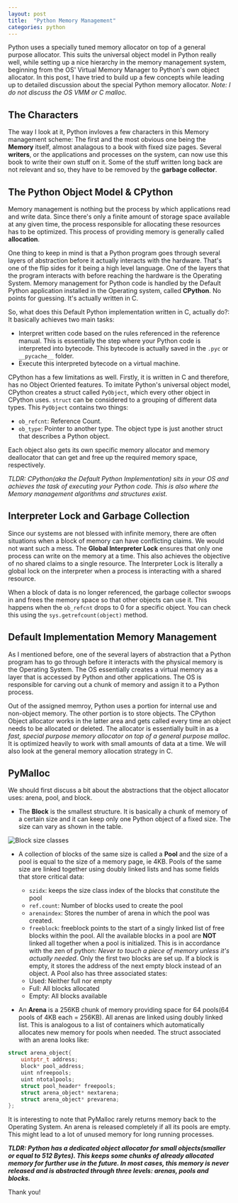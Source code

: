 ```yaml
---
layout: post
title:  "Python Memory Management"
categories: python
---
```


Python uses a specially tuned memory allocator on top of a general purpose allocator. This suits the universal object model in Python really well, while setting up a nice hierarchy in the memory management system, beginning from the OS' Virtual Memory Manager to Python's own object allocator. In this post, I have tried to build up a few concepts while leading up to detailed discussion about the special Python memory allocator. *Note: I do not discuss the OS VMM or C malloc.* 

## The Characters 
The way I look at it, Python invloves a few characters in this Memory management scheme: The first and the most obvious one being the **Memory** itself, almost analagous to a book with fixed size pages. Several **writers**, or the applications and processes on the system, can now use this book to write their own stuff on it. Some of the stuff written long back are not relevant and so, they have to be removed by the **garbage collector**.


## The Python Object Model & CPython 

Memory management is nothing but the process by which applications read and write data. Since there's only a finite amount of storage space available at any given time, the process responsible for allocating these resources has to be optimized. This process of providing memory is generally called **allocation**.

One thing to keep in mind is that a Python program goes through several layers of abstraction before it actually interacts with the hardware. That's one of the flip sides for it being a high level language. One of the layers that the program interacts with before reaching the hardware is the Operating System. Memory management for Python code is handled by the Default Python application installed in the Operating system, called **CPython**. No points for guessing. It's actually written in C. 

So, what does this Default Python implementation written in C, actually do?: It basically achieves two main tasks:

- Interpret written code based on the rules referenced in the reference manual. This is essentially the step where your Python code is interpreted into bytecode. This bytecode is actually saved in the ```.pyc``` or ```__pycache__``` folder. 
- Execute this interpreted bytecode on a virtual machine.

CPython has a few limitations as well. Firstly, it is written in C and therefore, has no Object Oriented features. To imitate Python's universal object model, CPython creates a struct called ```PyObject```, which every other object in CPython uses. ```struct``` can be considered to a grouping of different data types. This ```PyObject``` contains two things:
- ```ob_refcnt```: Reference Count.
- ```ob_type```: Pointer to another type. The object type is just another struct that describes a Python object.

Each object also gets its own specific memory allocator and memory deallocator that can get and free up the required memory space, respectively. 

*TLDR: CPython(aka the Default Python Implementation) sits in your OS and achieves the task of executing your Python code. This is also where the Memory management algorithms and structures exist.*


## Interpreter Lock and Garbage Collection

Since our systems are not blessed with infinite memory, there are often situations when a block of memory can have conflicting claims. We would not want such a mess. The **Global Interpreter Lock** ensures that only one process can write on the memory at a time. This also achieves the objective of no shared claims to a single resource. The Interpreter Lock is literally a global lock on the interpreter when a process is interacting with a shared resource. 

When a block of data is no longer referenced, the garbage collector swoops in and frees the memory space so that other objects can use it. This happens when the ```ob_refcnt``` drops to 0 for a specific object. You can check this using the ```sys.getrefcount(object)``` method. 


## Default Implementation Memory Management

As I mentioned before, one of the several layers of abstraction that a Python program has to go through before it interacts with the physical memory is the Operating System. The OS essentially creates a virtual memory as a layer that is accessed by Python and other applications. The OS is responsible for carving out a chunk of memory and assign it to a Python process.

Out of the assigned memroy, Python uses a portion for internal use and non-object memory. The other portion is to store objects. The CPython Object allocator works in the latter area and gets called every time an object needs to be allocated or deleted. The allocator is essentially built in as a *fast, special purpose memory allocator on top of a general purpose malloc*. It is optimized heavily to work with small amounts of data at a time. We will also look at the general memory allocation strategy in C. 

## PyMalloc

We should first discuss a bit about the abstractions that the object allocator uses: arena, pool, and block. 

- The **Block** is the smallest structure. It is basically a chunk of memory of a certain size and it can keep only one Python object of a fixed size. The size can vary as shown in the table. 

![Block size classes]({{site.url}}/images/blocks_structure.png)

- A collection of blocks of the same size is called a **Pool** and the size of a pool is equal to the size of a memory page, ie 4KB.  Pools of the same size are linked together using doubly linked lists and has some fields that store critical data:
	- ```szidx```: keeps the size class index of the blocks that constitute the pool
	- ```ref.count```: Number of blocks used to create the pool
	- ```arenaindex```: Stores the number of arena in which the pool was created.
	- ```freeblock```: freeblock points to the start of a singly linked list of free blocks within the pool. All the available blocks in a pool are **NOT** linked all together when a pool is initialized. This is in accordance with the zen of python: *Never to touch a piece of memory unless it's actually needed*. Only the first two blocks are set up. If a block is empty, it stores the address of the next empty block instead of an object. 
A Pool also has three associated states:
	- Used: Neither full nor empty
	- Full: All blocks allocated
	- Empty: All blocks available

- An **Arena** is a 256KB chunk of memory providing space for 64 pools(64 pools of 4KB each = 256KB). All arenas are linked using doubly linked list. This is analogous to a list of containers which automatically allocates new memory for pools when needed. The struct associated with an arena looks like:

```c
struct arena_object{
	uintptr_t address;
	block* pool_address;
	uint nfreepools;
	uint ntotalpools;
	struct pool_header* freepools;
	struct arena_object* nextarena;
	struct arena_object* prevarena;
};
```

It is interesting to note that PyMalloc rarely returns memory back to the Operating System. An arena is released completely if all its pools are empty. This might lead to a lot of unused memory for long running processes. 


***TLDR: Python has a dedicated object allocator for small objects(smaller or equal to 512 Bytes). This keeps some chunks of already allocated memory for further use in the future. In most cases, this memory is never released and is abstracted through three levels: arenas, pools and blocks.***


Thank you!
